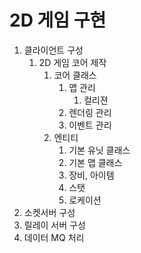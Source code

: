# 2D 게임 구현

1. 클라이언트 구성
   1. 2D 게임 코어 제작
      1. 코어 클래스
         1. 맵 관리
            1. 컬리젼
         2. 렌더링 관리
         3. 이벤트 관리
      2. 엔티티
         1. 기본 유닛 클래스
         2. 기본 맵 클래스
         3. 장비, 아이템
         4. 스탯
         5. 로케이션
2. 소켓서버 구성
3. 릴레이 서버 구성
4. 데이터 MQ 처리